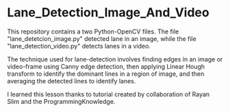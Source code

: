 # Lane_Detection_Image_And_Video
This repository contains a two Python-OpenCV files. The file "lane_detetcion_image.py" detected lane in an image, while the file "lane_detection_video.py" detects lanes in a video.


The technique used for lane-detection involves finding edges in an image or video-frame using Canny edge detection, then applying Linear Hough transform to identify the dominant lines in a region of image, and then averaging the detected lines to identify lanes.


I learned this lesson thanks to tutorial created by collaboration of Rayan Slim and the ProgrammingKnowledge.
